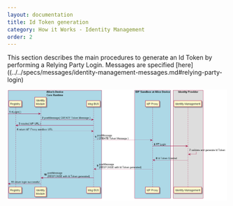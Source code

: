 ```yaml
---
layout: documentation
title: Id Token generation
category: How it Works - Identity Management
order: 2
---
```


This section describes the main procedures to generate an Id Token by performing a Relying Party Login. Messages are specified [here]((../../specs/messages/identity-management-messages.md#relying-party-login)

![Figure @runtime-ident-man-rp-login: Relying Party Login (Id Token generation)](rp-login.png)
